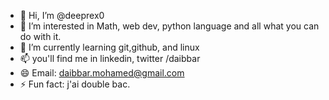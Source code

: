 - 👋 Hi, I’m @deeprex0
- 👀 I’m interested in Math, web dev, python language and all what you can do with it.
- 🌱 I’m currently learning git,github, and linux
- 📫 you'll find me in linkedin, twitter /daibbar
- 😄 Email: daibbar.mohamed@gmail.com
- ⚡ Fun fact: j'ai double bac.
